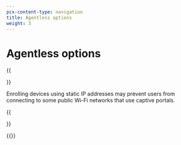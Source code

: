 ```yaml
---
pcx-content-type: navigation
title: Agentless options
weight: 3
---
```


# Agentless options

{{<Aside type="warning">}}

Enrolling devices using static IP addresses may prevent users from connecting to some public Wi-Fi networks that use captive portals.

{{</Aside>}}

{{<directory-listing>}}
